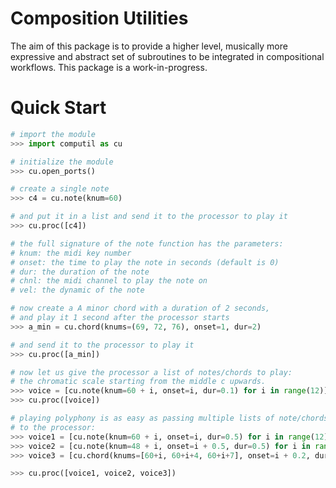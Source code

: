# Composition Utilities

The aim of this package is to provide a higher level, musically more expressive and abstract set of subroutines to be
integrated in compositional workflows.
This package is a work-in-progress.

# Quick Start

```python
# import the module
>>> import computil as cu

# initialize the module
>>> cu.open_ports()

# create a single note
>>> c4 = cu.note(knum=60)

# and put it in a list and send it to the processor to play it
>>> cu.proc([c4])

# the full signature of the note function has the parameters:
# knum: the midi key number
# onset: the time to play the note in seconds (default is 0)
# dur: the duration of the note
# chnl: the midi channel to play the note on
# vel: the dynamic of the note

# now create a A minor chord with a duration of 2 seconds, 
# and play it 1 second after the processor starts
>>> a_min = cu.chord(knums=(69, 72, 76), onset=1, dur=2)

# and send it to the processor to play it
>>> cu.proc([a_min])

# now let us give the processor a list of notes/chords to play:
# the chromatic scale starting from the middle c upwards.
>>> voice = [cu.note(knum=60 + i, onset=i, dur=0.1) for i in range(12)]
>>> cu.proc([voice])

# playing polyphony is as easy as passing multiple lists of note/chords
# to the processor:
>>> voice1 = [cu.note(knum=60 + i, onset=i, dur=0.5) for i in range(12)]
>>> voice2 = [cu.note(knum=48 + i, onset=i + 0.5, dur=0.5) for i in range(12)]
>>> voice3 = [cu.chord(knums=[60+i, 60+i+4, 60+i+7], onset=i + 0.2, dur=0.5) for i in range(12)]

>>> cu.proc([voice1, voice2, voice3])

```
